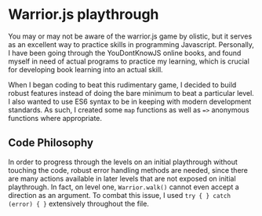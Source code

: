 # Warrior.js playthrough

You may or may not be aware of the warrior.js game by olistic, but it serves as an excellent way to practice skills in programming Javascript.  Personally, I have been going through the YouDontKnowJS online books, and found myself in need of actual programs to practice my learning, which is crucial for developing book learning into an actual skill.

When I began coding to beat this rudimentary game, I decided to build robust features instead of doing the bare minimum to beat a particular level. I also wanted to use ES6 syntax to be in keeping with modern development standards.  As such, I created some `map` functions as well as `=>` anonymous functions where appropriate.  

## Code Philosophy

In order to progress through the levels on an initial playthrough without touching the code, robust error handling methods are needed, since there are many actions available in later levels that are not exposed on initial playthrough.  In fact, on level one, `Warrior.walk()` cannot even accept a direction as an argument.  To combat this issue, I used `try { } catch (error) { }` extensively throughout the file.
